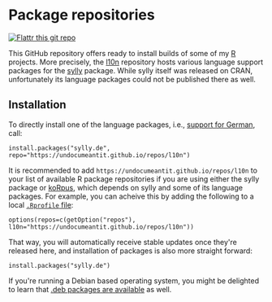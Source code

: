 # Package repositories

[![Flattr this git repo](https://api.flattr.com/button/flattr-badge-large.png)](https://flattr.com/submit/auto?user_id=m.eik&url=https://github.com/unDocUMeantIt/repos&title=repos&language=en_GB&tags=github&category=software)

This GitHub repository offers ready to install builds of some of my [R](https://r-project.org) projects. More precisely, the [l10n](https://undocumeantit.github.io/repos/l10n/index.html) repository hosts various language support packages for the [sylly](https://github.com/unDocUMeantIt/sylly) package. While sylly itself was released on CRAN, unfortunately its language packages could not be published there as well.

## Installation

To directly install one of the language packages, i.e., [support for German](https://github.com/unDocUMeantIt/sylly.de), call:

```
install.packages("sylly.de", repo="https://undocumeantit.github.io/repos/l10n")
```

It is recommended to add `https://undocumeantit.github.io/repos/l10n` to your list of available R package repositories if you are using either the sylly package or [koRpus](https://github.com/unDocUMeantIt/koRpus), which depends on sylly and some of its language packages. For example, you can acheive this by adding the following to a local [`.Rprofile` file](http://www.statmethods.net/interface/customizing.html):

```
options(repos=c(getOption("repos"), l10n="https://undocumeantit.github.io/repos/l10n"))
```

That way, you will automatically receive stable updates once they're released here, and installation of packages is also more straight forward:

```
install.packages("sylly.de")
```

If you're running a Debian based operating system, you might be delighted to learn that [.deb packages are available](https://undocumeantit.github.io/repos/l10n/pckg/sylly.de/deb_repo.html) as well.

